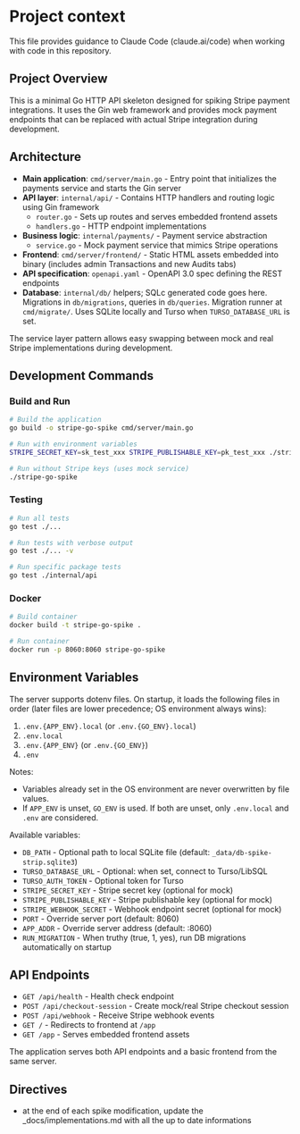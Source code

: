 # Project context

This file provides guidance to Claude Code (claude.ai/code) when working with code in this repository.

## Project Overview

This is a minimal Go HTTP API skeleton designed for spiking Stripe payment integrations. It uses the Gin web framework and provides mock payment endpoints that can be replaced with actual Stripe integration during development.

## Architecture

- **Main application**: `cmd/server/main.go` - Entry point that initializes the payments service and starts the Gin server
- **API layer**: `internal/api/` - Contains HTTP handlers and routing logic using Gin framework
    - `router.go` - Sets up routes and serves embedded frontend assets
    - `handlers.go` - HTTP endpoint implementations
- **Business logic**: `internal/payments/` - Payment service abstraction
    - `service.go` - Mock payment service that mimics Stripe operations
- **Frontend**: `cmd/server/frontend/` - Static HTML assets embedded into binary (includes admin Transactions and new Audits tabs)
- **API specification**: `openapi.yaml` - OpenAPI 3.0 spec defining the REST endpoints
- **Database**: `internal/db/` helpers; SQLc generated code goes here. Migrations in `db/migrations`, queries in `db/queries`. Migration runner at `cmd/migrate/`. Uses SQLite locally and Turso when `TURSO_DATABASE_URL` is set.

The service layer pattern allows easy swapping between mock and real Stripe implementations during development.

## Development Commands

### Build and Run
```bash
# Build the application
go build -o stripe-go-spike cmd/server/main.go

# Run with environment variables
STRIPE_SECRET_KEY=sk_test_xxx STRIPE_PUBLISHABLE_KEY=pk_test_xxx ./stripe-go-spike

# Run without Stripe keys (uses mock service)
./stripe-go-spike
```

### Testing
```bash
# Run all tests
go test ./...

# Run tests with verbose output
go test ./... -v

# Run specific package tests
go test ./internal/api
```

### Docker
```bash
# Build container
docker build -t stripe-go-spike .

# Run container
docker run -p 8060:8060 stripe-go-spike
```

## Environment Variables

The server supports dotenv files. On startup, it loads the following files in order (later files are lower precedence; OS environment always wins):

1. `.env.{APP_ENV}.local` (or `.env.{GO_ENV}.local`)
2. `.env.local`
3. `.env.{APP_ENV}` (or `.env.{GO_ENV}`)
4. `.env`

Notes:
- Variables already set in the OS environment are never overwritten by file values.
- If `APP_ENV` is unset, `GO_ENV` is used. If both are unset, only `.env.local` and `.env` are considered.

Available variables:
- `DB_PATH` - Optional path to local SQLite file (default: `_data/db-spike-strip.sqlite3`)
- `TURSO_DATABASE_URL` - Optional: when set, connect to Turso/LibSQL
- `TURSO_AUTH_TOKEN` - Optional token for Turso
- `STRIPE_SECRET_KEY` - Stripe secret key (optional for mock)
- `STRIPE_PUBLISHABLE_KEY` - Stripe publishable key (optional for mock)
- `STRIPE_WEBHOOK_SECRET` - Webhook endpoint secret (optional for mock)
- `PORT` - Override server port (default: 8060)
- `APP_ADDR` - Override server address (default: :8060)
- `RUN_MIGRATION` - When truthy (true, 1, yes), run DB migrations automatically on startup

## API Endpoints

- `GET /api/health` - Health check endpoint
- `POST /api/checkout-session` - Create mock/real Stripe checkout session
- `POST /api/webhook` - Receive Stripe webhook events
- `GET /` - Redirects to frontend at `/app`
- `GET /app` - Serves embedded frontend assets

The application serves both API endpoints and a basic frontend from the same server.

## Directives

- at the end of each spike modification, update the _docs/implementations.md with all the up to date informations